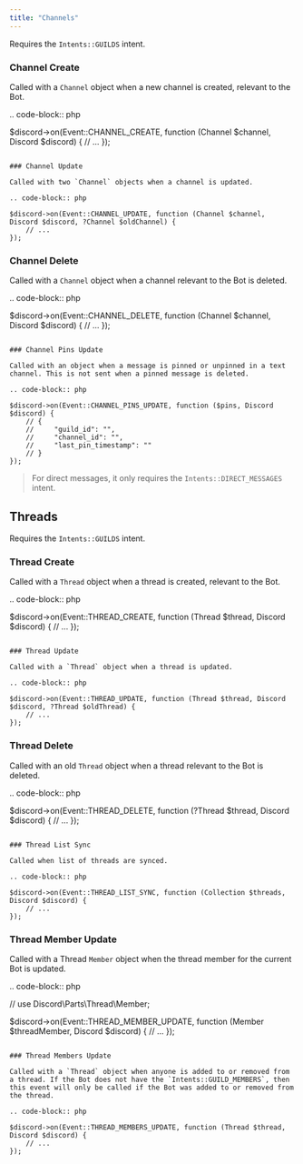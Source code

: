 ```yaml
---
title: "Channels"
---
```


Requires the `Intents::GUILDS` intent.

### Channel Create

Called with a `Channel` object when a new channel is created, relevant to the Bot.

.. code-block:: php

$discord->on(Event::CHANNEL_CREATE, function (Channel $channel, Discord $discord) {
    // ...
});
```

### Channel Update

Called with two `Channel` objects when a channel is updated.

.. code-block:: php

$discord->on(Event::CHANNEL_UPDATE, function (Channel $channel, Discord $discord, ?Channel $oldChannel) {
    // ...
});
```

### Channel Delete

Called with a `Channel` object when a channel relevant to the Bot is deleted.

.. code-block:: php

$discord->on(Event::CHANNEL_DELETE, function (Channel $channel, Discord $discord) {
    // ...
});
```

### Channel Pins Update

Called with an object when a message is pinned or unpinned in a text channel. This is not sent when a pinned message is deleted.

.. code-block:: php

$discord->on(Event::CHANNEL_PINS_UPDATE, function ($pins, Discord $discord) {
    // {
    //     "guild_id": "",
    //     "channel_id": "",
    //     "last_pin_timestamp": ""
    // }
});
```

> For direct messages, it only requires the `Intents::DIRECT_MESSAGES` intent.

## Threads

Requires the `Intents::GUILDS` intent.

### Thread Create

Called with a `Thread` object when a thread is created, relevant to the Bot.

.. code-block:: php

$discord->on(Event::THREAD_CREATE, function (Thread $thread, Discord $discord) {
    // ...
});
```

### Thread Update

Called with a `Thread` object when a thread is updated.

.. code-block:: php

$discord->on(Event::THREAD_UPDATE, function (Thread $thread, Discord $discord, ?Thread $oldThread) {
    // ...
});
```

### Thread Delete

Called with an old `Thread` object when a thread relevant to the Bot is deleted.

.. code-block:: php

$discord->on(Event::THREAD_DELETE, function (?Thread $thread, Discord $discord) {
    // ...
});
```

### Thread List Sync

Called when list of threads are synced.

.. code-block:: php

$discord->on(Event::THREAD_LIST_SYNC, function (Collection $threads, Discord $discord) {
    // ...
});
```

### Thread Member Update

Called with a Thread `Member` object when the thread member for the current Bot is updated.

.. code-block:: php

// use Discord\Parts\Thread\Member;

$discord->on(Event::THREAD_MEMBER_UPDATE, function (Member $threadMember, Discord $discord) {
    // ...
});
```

### Thread Members Update

Called with a `Thread` object when anyone is added to or removed from a thread. If the Bot does not have the `Intents::GUILD_MEMBERS`, then this event will only be called if the Bot was added to or removed from the thread.

.. code-block:: php

$discord->on(Event::THREAD_MEMBERS_UPDATE, function (Thread $thread, Discord $discord) {
    // ...
});
```
